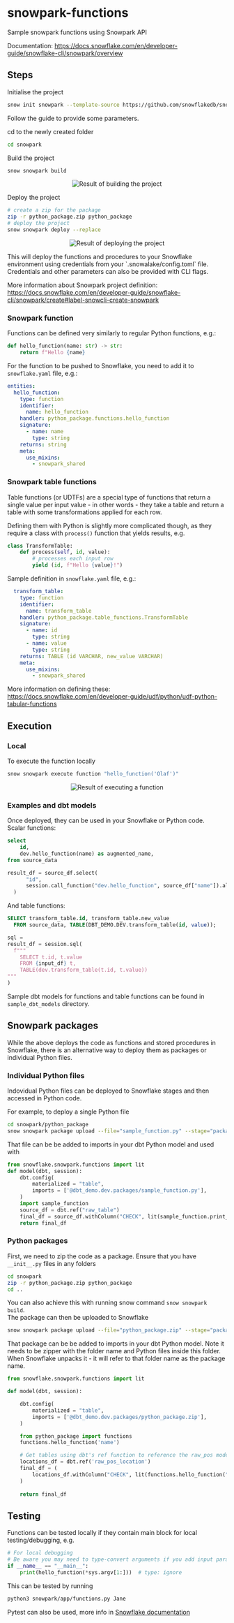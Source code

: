 # snowpark-functions
Sample snowpark functions using Snowpark API

Documentation: https://docs.snowflake.com/en/developer-guide/snowflake-cli/snowpark/overview


## Steps
Initialise the project
```bash
snow init snowpark --template-source https://github.com/snowflakedb/snowflake-cli-templates --template example_snowpark
```
Follow the guide to provide some parameters.  

cd to the newly created folder
```bash
cd snowpark
```
Build the project
```bash
snow snowpark build
```
<p align="center">
  <img src="images/snowpark_build.png" alt="Result of building the project" />
</p>
Deploy the project

```bash
# create a zip for the package
zip -r python_package.zip python_package
# deploy the project
snow snowpark deploy --replace
```
<p align="center">
  <img src="images/snowpark_deploy.png" alt="Result of deploying the project" />
</p>
This will deploy the functions and procedures to your Snowflake environment using credentials from your `.snowalake/config.toml` file. Credentials and other parameters can also be provided with CLI flags.  

More information about Snowpark project definition: https://docs.snowflake.com/en/developer-guide/snowflake-cli/snowpark/create#label-snowcli-create-snowpark

### Snowpark function

Functions can be defined very similarly to regular Python functions, e.g.:
```python
def hello_function(name: str) -> str:
    return f"Hello {name}
```
For the function to be pushed to Snowflake, you need to add it to `snowflake.yaml` file, e.g.:
```yaml
entities:
  hello_function:
    type: function
    identifier:
      name: hello_function
    handler: python_package.functions.hello_function
    signature:
      - name: name
        type: string
    returns: string
    meta:
      use_mixins:
        - snowpark_shared
```
### Snowpark table functions

Table functions (or UDTFs) are a special type of functions that return a single value per input value - in other words - they take a table and return a table with some transformations applied for each row.

Defining them with Python is slightly more complicated though, as they require a class with `process()` function that yields results, e.g.
```python
class TransformTable:
    def process(self, id, value):
        # processes each input row
        yield (id, f"Hello {value}!")
```
Sample definition in `snowflake.yaml` file, e.g.:
```yaml
  transform_table:
    type: function
    identifier:
      name: transform_table
    handler: python_package.table_functions.TransformTable
    signature:
      - name: id
        type: string
      - name: value
        type: string
    returns: TABLE (id VARCHAR, new_value VARCHAR)
    meta:
      use_mixins:
        - snowpark_shared
```
More information on defining these: https://docs.snowflake.com/en/developer-guide/udf/python/udf-python-tabular-functions

## Execution

### Local

To execute the function locally
```bash
snow snowpark execute function "hello_function('Olaf')"
```

<p align="center">
  <img src="images/snowpark_execute.png" alt="Result of executing a function" />
</p>

### Examples and dbt models

Once deployed, they can be used in your Snowflake or Python code.  
Scalar functions:
```sql
select
    id,
    dev.hello_function(name) as augmented_name,
from source_data
```
```python
result_df = source_df.select(
      "id",
      session.call_function("dev.hello_function", source_df["name"]).alias("augmented_name")
  )
```
And table functions:
```sql
SELECT transform_table.id, transform_table.new_value
  FROM source_data, TABLE(DBT_DEMO.DEV.transform_table(id, value));
```
```python
sql = 
result_df = session.sql(
  f"""
    SELECT t.id, t.value
    FROM {input_df} t,
    TABLE(dev.transform_table(t.id, t.value))
"""
)
```

Sample dbt models for functions and table functions can be found in `sample_dbt_models` directory.

## Snowpark packages

While the above deploys the code as functions and stored procedures in Snowflake, there is an alternative way to deploy them as packages or individual Python files.

### Individual Python files

Indovidual Python files can be deployed to Snowflake stages and then accessed in Python code.

For example, to deploy a single Python file
```bash
cd snowpark/python_package
snow snowpark package upload --file="sample_function.py" --stage="packages" --overwrite --schema dev
```
That file can be be added to imports in your dbt Python model and used with
```python
from snowflake.snowpark.functions import lit
def model(dbt, session):
    dbt.config(
        materialized = "table",
        imports = ['@dbt_demo.dev.packages/sample_function.py'],
    )
    import sample_function
    source_df = dbt.ref("raw_table")  
    final_df = source_df.withColumn("CHECK", lit(sample_function.print_hello("Alice")))
    return final_df
```

### Python packages

First, we need to zip the code as a package. Ensure that you have `__init__.py` files in any folders
```bash
cd snowpark
zip -r python_package.zip python_package
cd ..
```
You can also achieve this with running snow command `snow snowpark build`.  
The package can then be uploaded to Snowflake
```bash
snow snowpark package upload --file="python_package.zip" --stage="packages" --overwrite --schema dev
```

That package can be be added to imports in your dbt Python model. Note it needs to be zipper with the folder name and Python files inside this folder. When Snowflake unpacks it - it will refer to that folder name as the package name.
```python
from snowflake.snowpark.functions import lit

def model(dbt, session):

    dbt.config(
        materialized = "table",
        imports = ['@dbt_demo.dev.packages/python_package.zip'],
    )

    from python_package import functions
    functions.hello_function('name')

    # Get tables using dbt's ref function to reference the raw_pos models
    locations_df = dbt.ref('raw_pos_location')
    final_df = (
        locations_df.withColumn("CHECK", lit(functions.hello_function("Mirian")))
    )
    
    return final_df
```

## Testing

Functions can be tested locally if they contain main block for local testing/debugging, e.g.
```python
# For local debugging
# Be aware you may need to type-convert arguments if you add input parameters
if __name__ == "__main__":
    print(hello_function(*sys.argv[1:]))  # type: ignore
```
This can be tested by running
```bash
python3 snowpark/app/functions.py Jane
```
Pytest can also be used, more info in [Snowflake documentation](https://docs.snowflake.com/en/developer-guide/snowpark/python/testing-python-snowpark)
